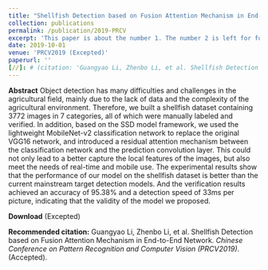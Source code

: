 ```yaml
---
title: "Shellfish Detection based on Fusion Attention Mechanism in End-to-End Network"
collection: publications
permalink: /publication/2019-PRCV
excerpt: 'This paper is about the number 1. The number 2 is left for future work.'
date: 2019-10-01
venue: 'PRCV2019 (Excepted)'
paperurl: ''
[//]: # (citation: 'Guangyao Li, Zhenbo Li, et al. Shellfish Detection based on Fusion Attention Mechanism in End-to-End Network. <i>Chinese Conference on Pattern Recognition and Computer Vision (PRCV2019)</i>. (Accepted).)'
---
```


**Abstract**
Object detection has many difficulties and challenges in the agricultural field, mainly due to the lack of data and the complexity of the agricultural environment. Therefore, we built a shellfish dataset containing 3772 images in 7 categories, all of which were manually labeled and verified. In addition, based on the SSD model framework, we used the lightweight MobileNet-v2 classification network to replace the original VGG16 network, and introduced a residual attention mechanism between the classification network and the prediction convolution layer. This could not only lead to a better capture the local features of the images, but also meet the needs of real-time and mobile use. The experimental results show that the performance of our model on the shellfish dataset is better than the current mainstream target detection models. And the verification results achieved an accuracy of 95.38% and a detection speed of 33ms per picture, indicating that the validity of the model we proposed.

**Download** (Excepted)

**Recommended citation:** Guangyao Li, Zhenbo Li, et al. Shellfish Detection based on Fusion Attention Mechanism in End-to-End Network. <i>Chinese Conference on Pattern Recognition and Computer Vision (PRCV2019)</i>. (Accepted).